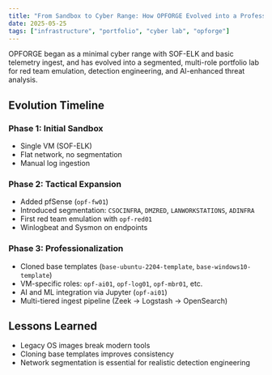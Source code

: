 ```yaml
---
title: "From Sandbox to Cyber Range: How OPFORGE Evolved into a Professional Portfolio Lab"
date: 2025-05-25
tags: ["infrastructure", "portfolio", "cyber lab", "opforge"]
---
```


OPFORGE began as a minimal cyber range with SOF-ELK and basic telemetry ingest, and has evolved into a segmented, multi-role portfolio lab for red team emulation, detection engineering, and AI-enhanced threat analysis.

## Evolution Timeline

### Phase 1: Initial Sandbox
- Single VM (SOF-ELK)
- Flat network, no segmentation
- Manual log ingestion

### Phase 2: Tactical Expansion
- Added pfSense (`opf-fw01`)
- Introduced segmentation: `CSOCINFRA`, `DMZRED`, `LANWORKSTATIONS`, `ADINFRA`
- First red team emulation with `opf-red01`
- Winlogbeat and Sysmon on endpoints

### Phase 3: Professionalization
- Cloned base templates (`base-ubuntu-2204-template`, `base-windows10-template`)
- VM-specific roles: `opf-ai01`, `opf-log01`, `opf-mbr01`, etc.
- AI and ML integration via Jupyter (`opf-ai01`)
- Multi-tiered ingest pipeline (Zeek → Logstash → OpenSearch)

## Lessons Learned
- Legacy OS images break modern tools
- Cloning base templates improves consistency
- Network segmentation is essential for realistic detection engineering
